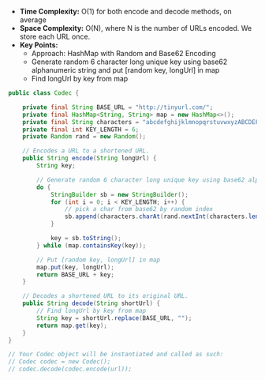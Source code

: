 - **Time Complexity:** O(1) for both encode and decode methods, on average
- **Space Complexity:** O(N), where N is the number of URLs encoded. We store each URL once.
- **Key Points:**
    - Approach: HashMap with Random and Base62 Encoding
    - Generate random 6 character long unique key using base62 alphanumeric string and put [random key, longUrl] in map
    - Find longUrl by key from map

```java
public class Codec {

    private final String BASE_URL = "http://tinyurl.com/";
    private final HashMap<String, String> map = new HashMap<>();
    private final String characters = "abcdefghijklmnopqrstuvwxyzABCDEFGHIJKLMNOPQRSTUVWXYZ0123456789";
    private final int KEY_LENGTH = 6;
    private Random rand = new Random();

    // Encodes a URL to a shortened URL.
    public String encode(String longUrl) {
        String key;

        // Generate random 6 character long unique key using base62 alphanumeric string
        do {
            StringBuilder sb = new StringBuilder();
            for (int i = 0; i < KEY_LENGTH; i++) {
                // pick a char from base62 by random index
                sb.append(characters.charAt(rand.nextInt(characters.length())));
            }

            key = sb.toString();
        } while (map.containsKey(key));

        // Put [random key, longUrl] in map
        map.put(key, longUrl);
        return BASE_URL + key;  
    }

    // Decodes a shortened URL to its original URL.
    public String decode(String shortUrl) {
        // Find longUrl by key from map
        String key = shortUrl.replace(BASE_URL, "");
        return map.get(key);
    }
}

// Your Codec object will be instantiated and called as such:
// Codec codec = new Codec();
// codec.decode(codec.encode(url));
```